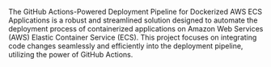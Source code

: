 The GitHub Actions-Powered Deployment Pipeline for Dockerized AWS ECS Applications is a robust and streamlined solution designed to automate the deployment process of containerized applications on Amazon Web Services (AWS) Elastic Container Service (ECS). This project focuses on integrating code changes seamlessly and efficiently into the deployment pipeline, utilizing the power of GitHub Actions.
